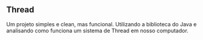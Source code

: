 ## Thread

Um projeto simples e clean, mas funcional. Utilizando a biblioteca do Java e analisando como funciona um sistema de Thread em nosso computador.

